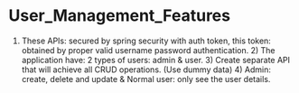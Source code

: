 # User_Management_Features
1) These APIs: secured by spring security with auth token, this token: obtained by proper valid username password authentication.  2) The application have: 2 types of users:  admin &amp; user.  3) Create separate API that will achieve all CRUD operations. (Use dummy data)  4) Admin: create, delete and update &amp; Normal user: only see the user details. 
